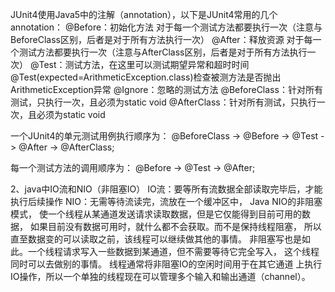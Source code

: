 JUnit4使用Java5中的注解（annotation），以下是JUnit4常用的几个annotation：
@Before：初始化方法 对于每一个测试方法都要执行一次（注意与BeforeClass区别，后者是对于所有方法执行一次）
@After：释放资源 对于每一个测试方法都要执行一次（注意与AfterClass区别，后者是对于所有方法执行一次）
@Test：测试方法，在这里可以测试期望异常和超时时间
@Test(expected=ArithmeticException.class)检查被测方法是否抛出ArithmeticException异常
@Ignore：忽略的测试方法
@BeforeClass：针对所有测试，只执行一次，且必须为static void
@AfterClass：针对所有测试，只执行一次，且必须为static void

一个JUnit4的单元测试用例执行顺序为：
@BeforeClass -> @Before -> @Test -> @After -> @AfterClass;

每一个测试方法的调用顺序为：
@Before -> @Test -> @After;


2、java中IO流和NIO（非阻塞IO）
IO流：要等所有流数据全部读取完毕后，才能执行后续操作
NIO：无需等待流读完，流放在一个缓冲区中， Java NIO的非阻塞模式，
使一个线程从某通道发送请求读取数据，但是它仅能得到目前可用的数据，
如果目前没有数据可用时，就什么都不会获取。而不是保持线程阻塞，
所以直至数据变的可以读取之前，该线程可以继续做其他的事情。 
非阻塞写也是如此。一个线程请求写入一些数据到某通道，但不需要等待它完全写入，
这个线程同时可以去做别的事情。 线程通常将非阻塞IO的空闲时间用于在其它通道
上执行IO操作，所以一个单独的线程现在可以管理多个输入和输出通道（channel）。